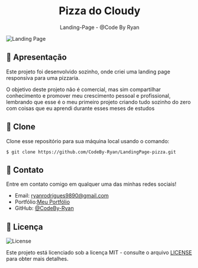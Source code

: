 <h1 align="center">
 Pizza do Cloudy
</h1>

<p align="center">Landing-Page - @Code By Ryan</p>

![Landing Page](https://github.com/user-attachments/assets/4d270a6d-fe20-495e-a1e2-8160b080e292)

## 🚀 Apresentação

Este projeto foi desenvolvido sozinho, onde criei uma landing page responsiva para uma pizzaria.

O objetivo deste projeto não é comercial, mas sim compartilhar conhecimento e promover meu crescimento pessoal e profissional, lembrando que esse é o meu primeiro projeto criando tudo sozinho do zero com coisas que eu aprendi durante esses meses de estudos

## 👯 Clone

Clone esse repositório para sua máquina local usando o comando:

`$ git clone https://github.com/CodeBy-Ryan/LandingPage-pizza.git`

## 📌 Contato

Entre em contato comigo em qualquer uma das minhas redes sociais!

- Email: ryanrodrigues9890@gmail.com
- Portfólio:[Meu Portfólio](https://codebyryan.vercel.app/)
- GitHub: [@CodeBy-Ryan](https://github.com/CodeBy-Ryan)

## 📝 Licença

<img alt="License" src="https://img.shields.io/badge/license-MIT-%2304D361?color=8743CC">

Este projeto está licenciado sob a licença MIT - consulte o arquivo [LICENSE](LICENSE) para obter mais detalhes.
